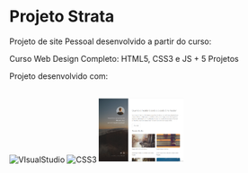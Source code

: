 
# Projeto Strata

Projeto de site Pessoal desenvolvido a partir do curso: 

Curso Web Design Completo: HTML5, CSS3 e JS + 5 Projetos

Projeto desenvolvido com:
<div style="display: inline-block"></br>
<img align="center" alt="VIsualStudio" src="https://img.shields.io/badge/HTML5-E34F26?style=for-the-badge&logo=html5&logoColor=white">
<img align="center" alt="CSS3" src="https://img.shields.io/badge/CSS3-1572B6?style=for-the-badge&logo=css3&logoColor=white">


<img style="width: 30%;" src="https://github.com/Wilson-l-Silva/Projeto-Strata/blob/826e318664f979214f3a5360f53cc44beec95b46/images/imagem-projeto.png" />